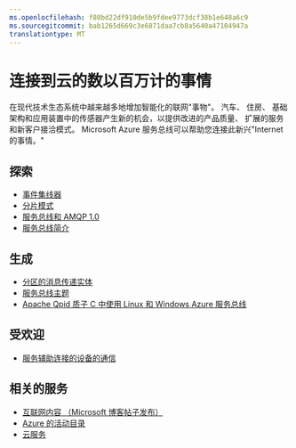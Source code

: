 ```yaml
---
ms.openlocfilehash: f80bd22df910de5b9fdee9773dcf38b1e648a6c9
ms.sourcegitcommit: bab1265d669c3e6871daa7cb8a5640a47104947a
translationtype: MT
---
```

<properties 
    pageTitle="连接到云的数以百万计的事情" 
    description="了解如何连接到使用 Microsoft Azure 云的数以百万计的事情。" 
    services="service-bus,event-hubs" 
    documentationCenter=".net" 
    authors="sethmanheim" 
    manager="timlt" 
    editor=""/>

<tags 
    ms.service="service-bus" 
    ms.workload="tbd" 
    ms.tgt_pltfrm="na" 
    ms.devlang="multiple" 
    ms.topic="article" 
    ms.date="07/02/2015" 
    ms.author="sethm"/>

# 连接到云的数以百万计的事情
 
在现代技术生态系统中越来越多地增加智能化的联网"事物"。 汽车、 住房、 基础架构和应用装置中的传感器产生新的机会，以提供改进的产品质量、 扩展的服务和新客户接洽模式。 Microsoft Azure 服务总线可以帮助您连接此新兴"Internet 的事情。"

## 探索
- [事件集线器](event-hubs-overview.md)
- [分片模式](http://msdn.microsoft.com/library/dn589797.aspx)
- [服务总线和 AMQP 1.0](http://msdn.microsoft.com/library/azure/jj841071.aspx)
- [服务总线简介](http://azure.microsoft.com/documentation/services/service-bus/)
 
## 生成
- [分区的消息传递实体](http://msdn.microsoft.com/library/azure/dn520246.aspx)
- [服务总线主题](service-bus-dotnet-how-to-use-topics-subscriptions.md)
- [Apache Qpid 质子 C 中使用 Linux 和 Windows Azure 服务总线](http://msdn.microsoft.com/library/dn235560.aspx) 
 
## 受欢迎
- [服务辅助连接的设备的通信](http://blogs.msdn.com/b/clemensv/archive/2014/02/10/service-assisted-communication-for-connected-devices.aspx)

## 相关的服务
- [互联网内容 （Microsoft 博客帖子发布）](http://blogs.microsoft.com/iot/2015/03/16/microsoft-announces-azure-iot-suite)
- [Azure 的活动目录](http://azure.microsoft.com/documentation/services/active-directory/)
- [云服务](http://azure.microsoft.com/documentation/services/cloud-services/) 
 